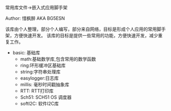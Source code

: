 常用库文件->嵌入式应用脚手架

Author: 惜枫醉 AKA BG5ESN

该库由个人整理，部分个人编写，部分来自网络，目标是形成个人应用的常用脚手架，方便快速开发。
该库的目标是提供一些常用的功能，方便快速开发，减少重复工作。

- basic: 基础库
    - math:基础数学库,包含常用的数学函数
    - ring:环形缓冲区基础库
    - string:字符串处理库
    - easylogger:日志库
    - millis: 毫秒时间戳抽象库
    - RTT: RTT打印库
    - Sch51: SCH51 OS 调度器
    - softI2C: 软件I2C库
